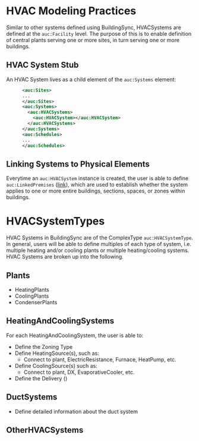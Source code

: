 # HVAC Modeling Practices
Similar to other systems defined using BuildingSync, HVACSystems are defined at the `auc:Facility` level.  The purpose of this is to enable definition of central plants serving one or more sites, in turn serving one or more buildings.

## HVAC System Stub
An HVAC System lives as a child element of the `auc:Systems` element:
```xml
      <auc:Sites>
      ...
      </auc:Sites>
      <auc:Systems>
        <auc:HVACSystems>
          <auc:HVACSystem></auc:HVACSystem>
        </auc:HVACSystems>
      </auc:Systems>
      <auc:Schedules>
      ...
      </auc:Schedules>
```

## Linking Systems to Physical Elements
Everytime an `auc:HVACSystem` instance is created, the user is able to define `auc:LinkedPremises` ([link](https://github.com/BuildingSync/schema/blob/bfa4540a7d51fc3dda4e3816fcdb6639d73cd9b9/BuildingSync.xsd#L13759)), which are used to establish whether the system applies to one or more entire buildings, sections, spaces, or zones within buildings.  


# HVACSystemTypes
HVAC Systems in BuildingSync are of the ComplexType `auc:HVACSystemType`.  In general, users will be able to define multiples of each type of system, i.e. multiple heating and/or cooling plants or multiple heating/cooling systems.  HVAC Systems are broken up into the following.

## Plants
- HeatingPlants
- CoolingPlants
- CondenserPlants

## HeatingAndCoolingSystems
For each HeatingAndCoolingSystem, the user is able to:
- Define the Zoning Type
- Define HeatingSource(s), such as:
  - Connect to plant, ElectricResistance, Furnace, HeatPump, etc.
- Define CoolingSource(s) such as:
  - Connect to plant, DX, EvaporativeCooler, etc.
- Define the Delivery ()

## DuctSystems
- Define detailed information about the duct system
  
## OtherHVACSystems